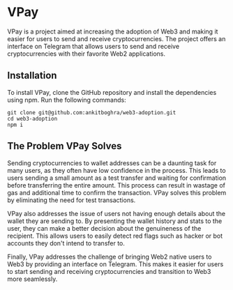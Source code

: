 # VPay

VPay is a project aimed at increasing the adoption of Web3 and making it easier for users to send and receive cryptocurrencies. The project offers an interface on Telegram that allows users to send and receive cryptocurrencies with their favorite Web2 applications.

## Installation

To install VPay, clone the GitHub repository and install the dependencies using npm. Run the following commands:

```
git clone git@github.com:ankitboghra/web3-adoption.git
cd web3-adoption
npm i
```

## The Problem VPay Solves

Sending cryptocurrencies to wallet addresses can be a daunting task for many users, as they often have low confidence in the process. This leads to users sending a small amount as a test transfer and waiting for confirmation before transferring the entire amount. This process can result in wastage of gas and additional time to confirm the transaction. VPay solves this problem by eliminating the need for test transactions.

VPay also addresses the issue of users not having enough details about the wallet they are sending to. By presenting the wallet history and stats to the user, they can make a better decision about the genuineness of the recipient. This allows users to easily detect red flags such as hacker or bot accounts they don't intend to transfer to.

Finally, VPay addresses the challenge of bringing Web2 native users to Web3 by providing an interface on Telegram. This makes it easier for users to start sending and receiving cryptocurrencies and transition to Web3 more seamlessly.
